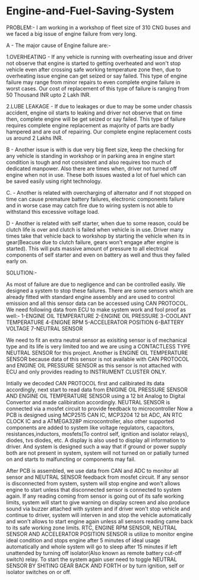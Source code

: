 # Engine-and-Fuel-Saving-System

PROBLEM:- I am working in a workshop of fleet size of 310 CNG buses and we faced a big issue of engine failure from very long.

A - The major cause of Engine failure are:-
            
1.OVERHEATING - 
If any vehicle is running with overheating issue and driver not observe that engine is started to getting overheated and won't stop vehicle even after crossing safe working temperature zone then, due to overheating issue engine can get seized or say failed. This type of engine failure may range from minor repairs to even complete engine failure in worst cases. Our cost of replacement of this type of failure is ranging from 50 Thousand INR upto 2 Lakh INR.

2.LUBE LEAKAGE -
If due to leakages or due to may be some under chassis accident, engine oil starts to leaking and driver not observe that on time then, complete engine will be get seized or say failed. This type of failure requires complete engine replacement as majority of parts are badly hampered and are out of repairing. Our complete engine replacement costs us around 2 Lakhs INR.
             
B - Another issue is with is due very big fleet size, keep the checking for any vehicle is standing in workshop or in parking area in engine start condition is tough and not consistent and also requires too much of dedicated manpower. Also there are times when, driver not turned off engine when not in use. These both issues wasted a lot of fuel which can be saved easily using right technology.
           
C. - Another is related with overcharging of alternator and if not stopped on time can cause premature battery failures, electronic components failure and in worse case may catch fire due to wiring system is not able to withstand this excessive voltage load.
           
D - Another is related with self starter, when due to some reason, could be clutch life is over and clutch is failed when vehicle is in use. Driver many times take that vehicle back to workshop by starting the vehicle when its in gear(Beacuse due to clutch failure, gears won't engage after engine is started). This will puts massive amount of pressure to all electrical components of self starter and even on battery as well and thus they failed early on.
           
SOLUTION:-

As most of failure are due to negligence and can be controlled easily. We designed a system to stop these failures. There are some sensors which are already fitted with standard engine assembly and are used to control emission and all this sensor data can be accessed using CAN PROTOCOL. We need following data from ECU to make system work and fool proof as well:-
1-ENGINE OIL TEMPERATURE
2-ENGINE OIL PRESSURE
3-COOLANT TEMPERATURE
4-ENIGNE RPM
5-ACCELERATOR POSITION
6-BATTERY VOLTAGE
7-NEUTRAL SENSOR
           
We need to fit an extra neutral sensor as exisiting sensor is of mechanical type and its life is very limited too and we are using a CONTACTLESS TYPE NEUTRAL SENSOR for this project.
Another is ENGINE OIL TEMPERATURE SENSOR because data of this sensor is not available with CAN PROTOCOL and ENGINE OIL PRESSURE SENSOR as this sensor is not attached with ECU and only provides reading to INSTRUMENT CLUSTER ONLY.
           
Intially we decoded CAN PROTOCOL first and calibirated its data accordingly, next start to read data from ENIGINE OIL PRESSURE SENSOR AND ENGINE OIL TEMPERATURE SENSOR using a 12 bit Analog to Digital Convertor and made calibiration accordingly. NEUTRAL SENSOR is connected via a mosfet circuit to provide feedback to microcontroller Now a PCB is designed using MCP2515 CAN IC, MCP3204 12 bit ADC, AN RTC CLOCK IC and a ATMEGA328P microcontroller, also other supported components are added to system like voltage regulators, capacitors, resistances,inductors, mosfets(To control self, ignition and isolator relays), diodes, tvs diodes, etc. A display is also used to display all information to driver. And system is designed such a way that if ground or power supply both are not present in system, system will not turned on or patially turned on and starts to malfuncting or components may fail.

After PCB is assembled, we use data from CAN and ADC to monitor all sensor and NEUTRAL SENSOR feedback from mosfet circuit. If any sensor is disconnected from system, system will stop engine and won't allows engine to start unless that disconnected sensor is connected to system again. If any reading coming from sensor is going out of its safe working limits, system will start to give warning on display screen and also produce sound via buzzer attached with system and if driver won't stop vehicle and continue to driver, system will interven in and stop the vehicle automatically and won't allows to start engine again unless all sensors reading came back to its safe working zone limits. RTC, ENGINE RPM SENSOR, NEUTRAL SENSOR AND ACCELERATOR POSITION SENSOR is utilize to monitor engine ideal condition and stops engine after 5 minutes of ideal usage automatically and whole system will go to sleep after 15 minutes if left unattended by turning off isolator(Also known as remote battery cut-off switch) relay. To start the system again user need to toggle NEUTRAL SENSOR BY SHITING GEAR BACK AND FORTH or by turn ignition, self or isolator switches on or off.
